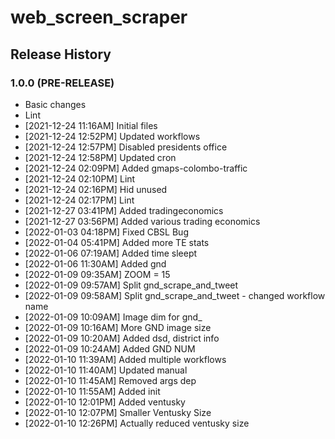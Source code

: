 # web_screen_scraper

## Release History

### 1.0.0 (PRE-RELEASE)
  * Basic changes
  * Lint
  *  [2021-12-24 11:16AM] Initial files
  *  [2021-12-24 12:52PM] Updated workflows
  *  [2021-12-24 12:57PM] Disabled presidents office
  *  [2021-12-24 12:58PM] Updated cron
  *  [2021-12-24 02:09PM] Added gmaps-colombo-traffic
  *  [2021-12-24 02:10PM] Lint
  *  [2021-12-24 02:16PM] Hid unused
  *  [2021-12-24 02:17PM] Lint
  *  [2021-12-27 03:41PM] Added tradingeconomics
  *  [2021-12-27 03:56PM] Added various trading economics
  *  [2022-01-03 04:18PM] Fixed CBSL Bug
  *  [2022-01-04 05:41PM] Added more TE stats
  *  [2022-01-06 07:19AM] Added time sleept
  *  [2022-01-06 11:30AM] Added gnd
  *  [2022-01-09 09:35AM] ZOOM = 15
  *  [2022-01-09 09:57AM] Split gnd_scrape_and_tweet
  *  [2022-01-09 09:58AM] Split gnd_scrape_and_tweet - changed workflow name
  *  [2022-01-09 10:09AM] Image dim for gnd_
  *  [2022-01-09 10:16AM] More GND image size
  *  [2022-01-09 10:20AM] Added dsd, district info
  *  [2022-01-09 10:24AM] Added GND NUM
  *  [2022-01-10 11:39AM] Added multiple workflows
  *  [2022-01-10 11:40AM] Updated manual
  *  [2022-01-10 11:45AM] Removed args dep
  *  [2022-01-10 11:55AM] Added init
  *  [2022-01-10 12:01PM] Added ventusky
  *  [2022-01-10 12:07PM] Smaller Ventusky Size
  *  [2022-01-10 12:26PM] Actually reduced ventusky size
